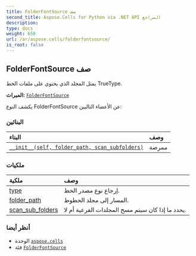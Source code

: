 ```yaml
---
title: FolderFontSource صف
second_title: Aspose.Cells for Python via .NET API المراجع
description:
type: docs
weight: 650
url: /ar/aspose.cells/folderfontsource/
is_root: false
---
```

##  FolderFontSource صف
يمثل المجلد الذي يحتوي على ملفات الخط TrueType.



**الميراث:** [`FolderFontSource`](/cells/python-net/ar/aspose.cells/folderfontsource)



يكشف النوع FolderFontSource عن الأعضاء التاليين:

###  البنائين
| البناء| وصف|
| :- | :- |
| [`__init__(self, folder_path, scan_subfolders)`](/cells/python-net/ar/aspose.cells/folderfontsource/__init__/#str-bool) | ممرضة|


###  ملكيات
| ملكية| وصف|
| :- | :- |
| [type](/cells/python-net/ar/aspose.cells/folderfontsource/type) |إرجاع نوع مصدر الخط.|
| [folder_path](/cells/python-net/ar/aspose.cells/folderfontsource/folder_path) | المسار إلى مجلد الخطوط.|
| [scan_sub_folders](/cells/python-net/ar/aspose.cells/folderfontsource/scan_sub_folders) | يحدد ما إذا كان سيتم مسح المجلدات الفرعية أم لا.|



###  أنظر أيضا
* الوحدة [`aspose.cells`](..)
* فئة [`FolderFontSource`](/cells/python-net/ar/aspose.cells/folderfontsource)
